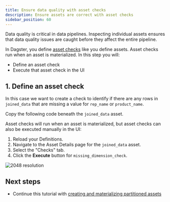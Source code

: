 ```yaml
---
title: Ensure data quality with asset checks
description: Ensure assets are correct with asset checks
sidebar_position: 60
---
```


Data quality is critical in data pipelines. Inspecting individual assets ensures that data quality issues are caught before they affect the entire pipeline.

In Dagster, you define [asset checks](/guides/test/asset-checks) like you define assets. Asset checks run when an asset is materialized. In this step you will:

- Define an asset check
- Execute that asset check in the UI

## 1. Define an asset check

In this case we want to create a check to identify if there are any rows in `joined_data` that are missing a value for `rep_name` or `product_name`.

Copy the following code beneath the `joined_data` asset.

<CodeExample
  path="docs_snippets/docs_snippets/guides/tutorials/etl_tutorial_components/src/etl_tutorial_components/defs/assets.py"
  language="python"
  startAfter="start_asset_check"
  endBefore="end_asset_check"
  title="src/etl_tutorial_components/defs/assets.py"
/>

Asset checks will run when an asset is materialized, but asset checks can also be executed manually in the UI:

1. Reload your Definitions.
2. Navigate to the Asset Details page for the `joined_data` asset.
3. Select the "Checks" tab.
4. Click the **Execute** button for `missing_dimension_check`.

![2048 resolution](/images/tutorial/etl-tutorial/asset-check.png)

## Next steps

- Continue this tutorial with [creating and materializing partitioned assets](/etl-pipeline-tutorial/create-and-materialize-partitioned-asset)